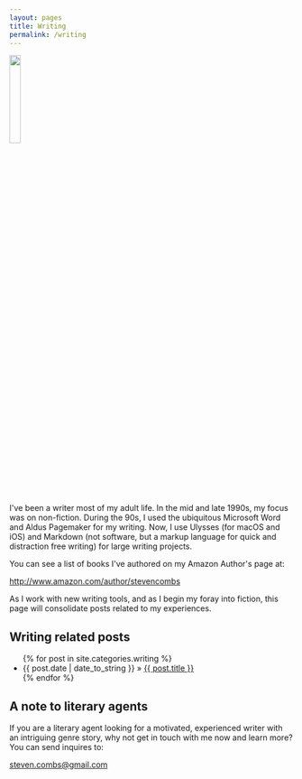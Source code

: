 ```yaml
---
layout: pages
title: Writing
permalink: /writing
---
```


<img class="category" src="http://www.stevencombs.com/images/design/writing.svg" width="20%" />

I've been a writer most of my adult life. In the mid and late 1990s, my focus was on  non-fiction. During the 90s, I used the ubiquitous Microsoft Word and Aldus Pagemaker for my writing. Now, I use Ulysses (for macOS and iOS) and Markdown (not software, but a markup language for quick and distraction free writing) for large writing projects.

You can see a list of books I've authored on my Amazon Author's page at:

<http://www.amazon.com/author/stevencombs>

As I work with new writing tools, and as I begin my foray into fiction, this page will consolidate posts related to my experiences.

## Writing related posts

<ul id="blog-posts" class="posts">
{% for post in site.categories.writing %}
    <li><span>{{ post.date | date_to_string }} &raquo; </span><a href="{{ post.url }}">{{ post.title }}</a></li>
{% endfor %}
</ul>

## A note to literary agents
If you are a literary agent looking for a motivated, experienced writer with an intriguing genre story, why not get in touch with me now and learn more? You can send inquires to:

<steven.combs@gmail.com>
